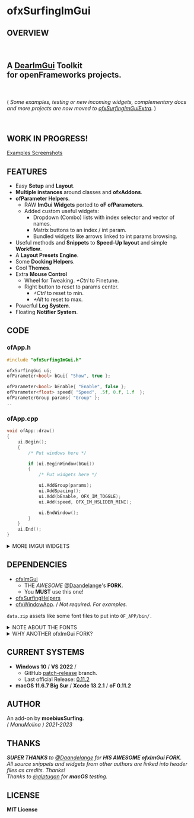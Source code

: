 ofxSurfingImGui
=============================

## OVERVIEW

<br>

<h2>

A [DearImGui](https://github.com/ocornut/imgui) **Toolkit**  
for **openFrameworks** projects.  

</h2>

<br>

( _Some examples, testing or new incoming widgets, complementary docs and more projects are now moved to [ofxSurfingImGuiExtra](https://github.com/moebiussurfing/ofxSurfingImGuiExtra)._ )  

<br>

## WORK IN PROGRESS!

[Examples Screenshots](https://github.com/moebiussurfing/ofxSurfingImGui/blob/a2eb866717cb829cea049fa3c4c0fd68da6ec1df/Examples/README.md)  

## FEATURES

- Easy **Setup** and **Layout**.
- **Multiple instances** around classes and **ofxAddons**.
- **ofParameter Helpers**.
  - RAW **ImGui Widgets** ported to **oF ofParameters**.
  - Added custom useful widgets: 
      - Dropdown (Combo) lists with index selector and vector of names.
      - Matrix buttons to an index / int param.
      - Bundled widgets like arrows linked to int params browsing.
- Useful methods and **Snippets** to **Speed-Up layout** and simple **Workflow**.
- A **Layout Presets Engine**.
- Some **Docking Helpers**.
- Cool **Themes**.
- Extra **Mouse Control** 
  - Wheel for Tweaking. _+Ctrl_ to Finetune.
  - Right button to reset to params center.
    - _+Ctrl_ to reset to min.
    - _+Alt_ to reset to max.
- Powerful **Log System**.
- Floating **Notifier System**.
    
## CODE

### ofApp.h

```.cpp
#include "ofxSurfingImGui.h"

ofxSurfingGui ui;
ofParameter<bool> bGui{ "Show", true };

ofParameter<bool> bEnable{ "Enable", false };
ofParameter<float> speed{ "Speed", .5f, 0.f, 1.f  };
ofParameterGroup params{ "Group" };
..
```

### ofApp.cpp

```.cpp
void ofApp::draw() 
{
    ui.Begin();
    {
        /* Put windows here */

        if (ui.BeginWindow(bGui))
        {
            /* Put widgets here */

            ui.AddGroup(params);
            ui.AddSpacing();
            ui.Add(bEnable, OFX_IM_TOGGLE);
            ui.Add(speed, OFX_IM_HSLIDER_MINI);

            ui.EndWindow();
        }
    }
    ui.End();
}
```

<details>
  <summary>MORE IMGUI WIDGETS</summary>
  <p>

- Big Toggles and Buttons
- Vertical and Horizontal Sliders
- Range Sliders
- Styled Knobs
- Tree folders
- Inactive, hidden or locked styles
- Floating tooltip, labels and values
- DearWidgets
- Gradient Color Designer
- Matrix Selectors
- Dropdown / Combos selectors
- Progress bars and waiting spinners
- Files Browser
- Curve Editors
- Bubbles Notifier System
- Profile Plotters
  
  </p>
  </details>

## DEPENDENCIES

* [ofxImGui](https://github.com/Daandelange/ofxImGui/)  
  - THE _AWESOME_ [@Daandelange](https://github.com/Daandelange)'s **FORK**.
  - You **MUST** use this one! 
* [ofxSurfingHelpers](https://github.com/moebiussurfing/ofxSurfingHelpers)
* [ofxWindowApp](https://github.com/moebiussurfing/ofxWindowApp). / _Not required. For examples._  

`data.zip` assets like some font files to put into `OF_APP/bin/.`  

<details>
  <summary>NOTE ABOUT THE FONTS</summary>

The font file for the currently used theme is **JetBrainsMono-Bold.ttf**. If that font is not located, then it will search for a legacy font called **telegrama_render.otf**. If none of that fonts are located (then `/data` can also be empty), it will work too, but using the default bundled font from **ImGui**.  

</details>

<details>
  <summary>WHY ANOTHER ofxImGui FORK?</summary>
  <p>

- What's new on the [@Daandelange FORK](https://github.com/Daandelange/ofxImGui/) vs [legacy](https://github.com/jvcleave/ofxImGui) **ofxImGui** ? 
  
  - Multi context / instances: 
    
    - Several windows from different add-ons without colliding.  
  
  - Easy to update to future **NEW ImGui** versions.  
    Currently this fork is linked to the [develop branch](https://github.com/jvcleave/ofxImGui/tree/develop) on the original **ofxImGui** from **@jvcleave**.  
    And will be probably merged into the master branch.  
    
    </p>
    </details>

## CURRENT SYSTEMS

- **Windows 10** / **VS 2022** / 
    * GitHub [patch-release](https://github.com/openframeworks/openFrameworks/tree/patch-release) branch.
    * Last official Release: [0.11.2](https://openframeworks.cc/download/)
- **macOS 11.6.7 Big Sur** / **Xcode 13.2.1** / **oF 0.11.2**

## AUTHOR

An add-on by **moebiusSurfing**.  
*( ManuMolina ) 2021-2023*  

## THANKS

_**SUPER THANKS** to [@Daandelange](https://github.com/Daandelange) for **HIS AWESOME ofxImGui FORK**._  
_All source snippets and widgets from other authors are linked into header files as credits. Thanks!_  
_Thanks to [@alptugan](https://github.com/alptugan) for **macOS** testing._  

## LICENSE

**MIT License**
